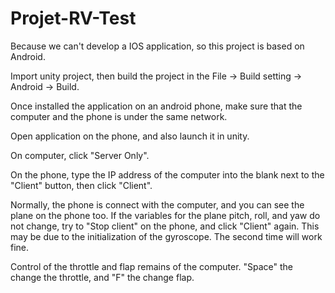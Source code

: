 # Projet-RV-Test

Because we can't develop a IOS application, so this project is based on Android.

Import unity project, then build the project in the File -> Build setting -> Android -> Build.

Once installed the application on an android phone, make sure that the computer and the phone is under the same network.

Open application on the phone, and also launch it in unity.

On computer, click "Server Only".

On the phone, type the IP address of the computer into the blank next to the "Client" button, then click "Client".

Normally, the phone is connect with the computer, and you can see the plane on the phone too. If the variables for the plane pitch, roll, and yaw do not change,
try to "Stop client" on the phone, and click "Client" again. This may be due to the initialization of the gyroscope. The second time will work fine.

Control of the throttle and flap remains of the computer. "Space" the change the throttle, and "F" the change flap.
